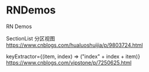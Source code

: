 # RNDemos
RN Demos

SectionList 分区视图
https://www.cnblogs.com/hualuoshuijia/p/9803724.html

keyExtractor={(item, index) => ("index" + index + item)}
https://www.cnblogs.com/vipstone/p/7250625.html

